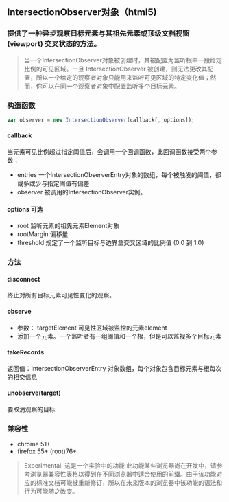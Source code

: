 ## IntersectionObserver对象（html5)

### 提供了一种异步观察目标元素与其祖先元素或顶级文档视窗 (viewport) 交叉状态的方法。

> 当一个IntersectionObserver对象被创建时，其被配置为监听根中一段给定比例的可见区域。一旦 IntersectionObserver 被创建，则无法更改其配置，所以一个给定的观察者对象只能用来监听可见区域的特定变化值；然而，你可以在同一个观察者对象中配置监听多个目标元素。

### 构造函数
```js
var observer = new IntersectionObserver(callback[, options]);
```
#### callback
当元素可见比例超过指定阈值后，会调用一个回调函数，此回调函数接受两个参数： 
+ entries 一个IntersectionObserverEntry对象的数组，每个被触发的阈值，都或多或少与指定阈值有偏差
+ observer 被调用的IntersectionObserver实例。

#### options 可选
+ root 监听元素的祖先元素Element对象
+ rootMargin 偏移量
+ threshold 规定了一个监听目标与边界盒交叉区域的比例值  (0.0 到 1.0)
 
### 方法
#### disconnect
终止对所有目标元素可见性变化的观察。

#### observe
+ 参数： targetElement 可见性区域被监控的元素element
+ 添加一个元素。一个监听者有一组阈值和一个根，但是可以监视多个目标元素

#### takeRecords
返回值：IntersectionObserverEntry 对象数组，每个对象包含目标元素与根每次的相交信息

#### unobserve(target)
要取消观察的目标


### 兼容性
+ chrome 51+
+ firefox 55+ (root)76+

> Experimental: 这是一个实验中的功能
此功能某些浏览器尚在开发中，请参考浏览器兼容性表格以得到在不同浏览器中适合使用的前缀。由于该功能对应的标准文档可能被重新修订，所以在未来版本的浏览器中该功能的语法和行为可能随之改变。

